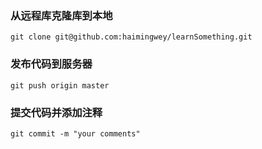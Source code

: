 ### 从远程库克隆库到本地
	git clone git@github.com:haimingwey/learnSomething.git
### 发布代码到服务器
	git push origin master
### 提交代码并添加注释
	git commit -m "your comments"
